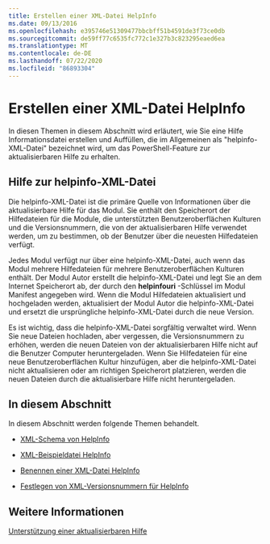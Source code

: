 ```yaml
---
title: Erstellen einer XML-Datei HelpInfo
ms.date: 09/13/2016
ms.openlocfilehash: e395746e51309477bbcbff51b4591de3f73ce0db
ms.sourcegitcommit: de59ff77c6535fc772c1e327b3c823295eaed6ea
ms.translationtype: MT
ms.contentlocale: de-DE
ms.lasthandoff: 07/22/2020
ms.locfileid: "86893304"
---
```

# <a name="how-to-create-a-helpinfo-xml-file"></a>Erstellen einer XML-Datei HelpInfo

In diesen Themen in diesem Abschnitt wird erläutert, wie Sie eine Hilfe Informationsdatei erstellen und Auffüllen, die im Allgemeinen als "helpinfo-XML-Datei" bezeichnet wird, um das PowerShell-Feature zur aktualisierbaren Hilfe zu erhalten.

## <a name="helpinfo-xml-file-overview"></a>Hilfe zur helpinfo-XML-Datei

Die helpinfo-XML-Datei ist die primäre Quelle von Informationen über die aktualisierbare Hilfe für das Modul. Sie enthält den Speicherort der Hilfedateien für die Module, die unterstützten Benutzeroberflächen Kulturen und die Versionsnummern, die von der aktualisierbaren Hilfe verwendet werden, um zu bestimmen, ob der Benutzer über die neuesten Hilfedateien verfügt.

Jedes Modul verfügt nur über eine helpinfo-XML-Datei, auch wenn das Modul mehrere Hilfedateien für mehrere Benutzeroberflächen Kulturen enthält. Der Modul Autor erstellt die helpinfo-XML-Datei und legt Sie an dem Internet Speicherort ab, der durch den **helpinfouri** -Schlüssel im Modul Manifest angegeben wird. Wenn die Modul Hilfedateien aktualisiert und hochgeladen werden, aktualisiert der Modul Autor die helpinfo-XML-Datei und ersetzt die ursprüngliche helpinfo-XML-Datei durch die neue Version.

Es ist wichtig, dass die helpinfo-XML-Datei sorgfältig verwaltet wird. Wenn Sie neue Dateien hochladen, aber vergessen, die Versionsnummern zu erhöhen, werden die neuen Dateien von der aktualisierbaren Hilfe nicht auf die Benutzer Computer heruntergeladen. Wenn Sie Hilfedateien für eine neue Benutzeroberflächen Kultur hinzufügen, aber die helpinfo-XML-Datei nicht aktualisieren oder am richtigen Speicherort platzieren, werden die neuen Dateien durch die aktualisierbare Hilfe nicht heruntergeladen.

## <a name="in-this-section"></a>In diesem Abschnitt

In diesem Abschnitt werden folgende Themen behandelt.

- [XML-Schema von HelpInfo](./helpinfo-xml-schema.md)

- [XML-Beispieldatei HelpInfo](./helpinfo-xml-sample-file.md)

- [Benennen einer XML-Datei HelpInfo](./how-to-name-a-helpinfo-xml-file.md)

- [Festlegen von XML-Versionsnummern für HelpInfo](./how-to-set-helpinfo-xml-version-numbers.md)

## <a name="see-also"></a>Weitere Informationen

[Unterstützung einer aktualisierbaren Hilfe](./supporting-updatable-help.md)
